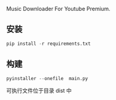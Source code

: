 Music Downloader For Youtube Premium.

## 安装

```python
pip install -r requirements.txt
```

## 构建

```python
pyinstaller --onefile  main.py
```

可执行文件位于目录 dist 中
